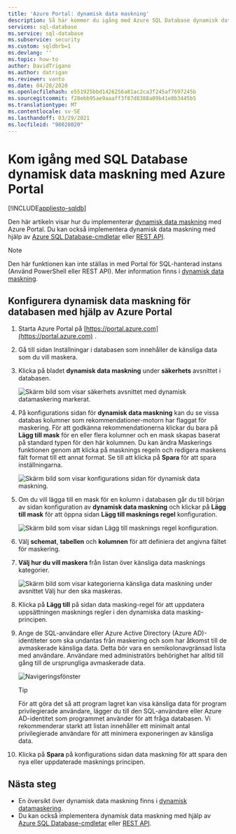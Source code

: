 ```yaml
---
title: 'Azure Portal: dynamisk data maskning'
description: Så här kommer du igång med Azure SQL Database dynamisk data maskning i Azure Portal
services: sql-database
ms.service: sql-database
ms.subservice: security
ms.custom: sqldbrb=1
ms.devlang: ''
ms.topic: how-to
author: DavidTrigano
ms.author: datrigan
ms.reviewer: vanto
ms.date: 04/28/2020
ms.openlocfilehash: e551925bbd1426256a81ac2ca3f245af7697245b
ms.sourcegitcommit: f28ebb95ae9aaaff3f87d8388a09b41e0b3445b5
ms.translationtype: MT
ms.contentlocale: sv-SE
ms.lasthandoff: 03/29/2021
ms.locfileid: "98028020"
---
```

# <a name="get-started-with-sql-database-dynamic-data-masking-with-the-azure-portal"></a>Kom igång med SQL Database dynamisk data maskning med Azure Portal
[!INCLUDE[appliesto-sqldb](../includes/appliesto-sqldb.md)]

Den här artikeln visar hur du implementerar [dynamisk data maskning](dynamic-data-masking-overview.md) med Azure Portal. Du kan också implementera dynamisk data maskning med hjälp av [Azure SQL Database-cmdletar](/powershell/module/az.sql/) eller [REST API](/rest/api/sql/).

> [!NOTE]
> Den här funktionen kan inte ställas in med Portal för SQL-hanterad instans (Använd PowerShell eller REST API). Mer information finns i [dynamisk data maskning](/sql/relational-databases/security/dynamic-data-masking).

## <a name="set-up-dynamic-data-masking-for-your-database-using-the-azure-portal"></a>Konfigurera dynamisk data maskning för databasen med hjälp av Azure Portal

1. Starta Azure Portal på [https://portal.azure.com](https://portal.azure.com) .
2. Gå till sidan Inställningar i databasen som innehåller de känsliga data som du vill maskera.
3. Klicka på bladet **dynamisk data maskning** under **säkerhets** avsnittet i databasen.

   ![Skärm bild som visar säkerhets avsnittet med dynamisk datamaskering markerat.](./media/dynamic-data-masking-configure-portal/4_ddm_settings_tile.png)

4. På konfigurations sidan för **dynamisk data maskning** kan du se vissa databas kolumner som rekommendationer-motorn har flaggat för maskering. För att godkänna rekommendationerna klickar du bara på **Lägg till mask** för en eller flera kolumner och en mask skapas baserat på standard typen för den här kolumnen. Du kan ändra Maskerings funktionen genom att klicka på masknings regeln och redigera maskens fält format till ett annat format. Se till att klicka på **Spara** för att spara inställningarna.

    ![Skärm bild som visar konfigurations sidan för dynamisk data maskning.](./media/dynamic-data-masking-configure-portal/5_ddm_recommendations.png)

5. Om du vill lägga till en mask för en kolumn i databasen går du till början av sidan konfiguration av **dynamisk data maskning** och klickar på **Lägg till mask** för att öppna sidan **Lägg till masknings regel** konfiguration.

    ![Skärm bild som visar sidan Lägg till masknings regel konfiguration.](./media/dynamic-data-masking-configure-portal/6_ddm_add_mask.png)

6. Välj **schemat**, **tabellen** och **kolumnen** för att definiera det angivna fältet för maskering.
7. **Välj hur du vill maskera** från listan över känsliga data masknings kategorier.

    ![Skärm bild som visar kategorierna känsliga data maskning under avsnittet Välj hur den ska maskeras.](./media/dynamic-data-masking-configure-portal/7_ddm_mask_field_format.png)

8. Klicka på **Lägg till** på sidan data masking-regel för att uppdatera uppsättningen masknings regler i den dynamiska data masking-principen.
9. Ange de SQL-användare eller Azure Active Directory (Azure AD)-identiteter som ska undantas från maskering och som har åtkomst till de avmaskerade känsliga data. Detta bör vara en semikolonavgränsad lista med användare. Användare med administratörs behörighet har alltid till gång till de ursprungliga avmaskerade data.

    ![Navigeringsfönster](./media/dynamic-data-masking-configure-portal/8_ddm_excluded_users.png)

    > [!TIP]
    > För att göra det så att program lagret kan visa känsliga data för program privilegierade användare, lägger du till den SQL-användare eller Azure AD-identitet som programmet använder för att fråga databasen. Vi rekommenderar starkt att listan innehåller ett minimalt antal privilegierade användare för att minimera exponeringen av känsliga data.

10. Klicka på **Spara** på konfigurations sidan data maskning för att spara den nya eller uppdaterade masknings principen.

## <a name="next-steps"></a>Nästa steg

- En översikt över dynamisk data maskning finns i [dynamisk datamaskering](dynamic-data-masking-overview.md).
- Du kan också implementera dynamisk data maskning med hjälp av [Azure SQL Database-cmdletar](/powershell/module/az.sql/) eller [REST API](/rest/api/sql/).
